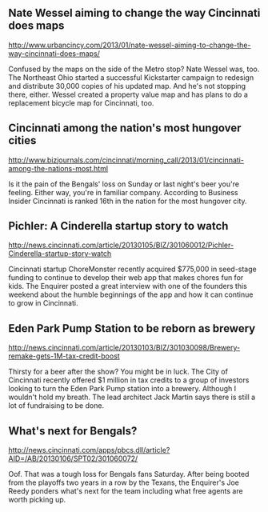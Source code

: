 ## Nate Wessel aiming to change the way Cincinnati does maps
http://www.urbancincy.com/2013/01/nate-wessel-aiming-to-change-the-way-cincinnati-does-maps/

Confused by the maps on the side of the Metro stop? Nate Wessel was, too. The Northeast Ohio started a successful Kickstarter campaign to redesign and distribute 30,000 copies of his updated map. And he's not stopping there, either. Wessel created a property value map and has plans to do a replacement bicycle map for Cincinnati, too.

## Cincinnati among the nation's most hungover cities
http://www.bizjournals.com/cincinnati/morning_call/2013/01/cincinnati-among-the-nations-most.html

Is it the pain of the Bengals' loss on Sunday or last night's beer you're feeling. Either way, you're in familiar company. According to Business Insider Cincinnati is ranked 16th in the nation for the most hungover city.

## Pichler: A Cinderella startup story to watch
http://news.cincinnati.com/article/20130105/BIZ/301060012/Pichler-Cinderella-startup-story-watch

Cincinnati startup ChoreMonster recently acquired $775,000 in seed-stage funding to continue to develop their web app that makes chores fun for kids. The Enquirer posted a great interview with one of the founders this weekend about the humble beginnings of the app and how it can continue to grow in Cincinnati.

## Eden Park Pump Station to be reborn as brewery
http://news.cincinnati.com/article/20130103/BIZ/301030098/Brewery-remake-gets-1M-tax-credit-boost

Thirsty for a beer after the show? You might be in luck. The City of Cincinnati recently offered $1 million in tax credits to a group of investors looking to turn the Eden Park Pump station into a brewery. Although I wouldn't hold my breath. The lead architect Jack Martin says there is still a lot of fundraising to be done.

## What's next for Bengals?
http://news.cincinnati.com/apps/pbcs.dll/article?AID=/AB/20130106/SPT02/301060072/

Oof. That was a tough loss for Bengals fans Saturday. After being booted from the playoffs two years in a row by the Texans, the Enquirer's Joe Reedy ponders what's next for the team including what free agents are worth picking up.


